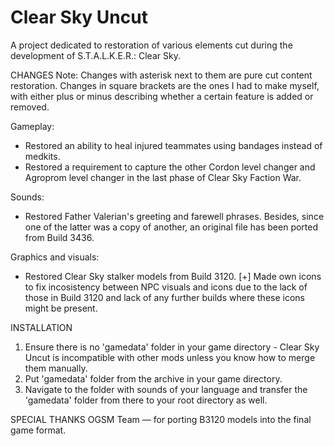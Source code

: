 # Clear Sky Uncut
A project dedicated to restoration of various elements cut during the development of S.T.A.L.K.E.R.: Clear Sky.

CHANGES
Note: Changes with asterisk next to them are pure cut content restoration. Changes in square brackets are the ones I had to make myself, with either plus or minus describing whether a certain feature is added or removed.

Gameplay:
* Restored an ability to heal injured teammates using bandages instead of medkits.
* Restored a requirement to capture the other Cordon level changer and Agroprom level changer in the last phase of Clear Sky Faction War.

Sounds:
* Restored Father Valerian's greeting and farewell phrases. Besides, since one of the latter was a copy of another, an original file has been ported from Build 3436.

Graphics and visuals:
* Restored Clear Sky stalker models from Build 3120.
[+] Made own icons to fix incosistency between NPC visuals and icons due to the lack of those in Build 3120 and lack of any further builds where these icons might be present.

INSTALLATION
1. Ensure there is no 'gamedata' folder in your game directory - Clear Sky Uncut is incompatible with other mods unless you know how to merge them manually.
2. Put 'gamedata' folder from the archive in your game directory.
3. Navigate to the folder with sounds of your language and transfer the 'gamedata' folder from there to your root directory as well.

SPECIAL THANKS
OGSM Team — for porting B3120 models into the final game format.